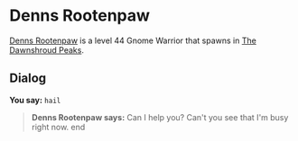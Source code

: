# Denns Rootenpaw



[Denns Rootenpaw](/npc/174079) is a level 44 Gnome Warrior that spawns in [The Dawnshroud Peaks](/zone/174).



## Dialog

**You say:** `hail`



>**Denns Rootenpaw says:** Can I help you? Can't you see that I'm busy right now.
end
